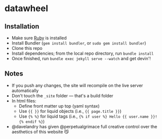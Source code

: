 datawheel
=========

## Installation
- Make sure [Ruby](https://www.ruby-lang.org/en/documentation/installation/) is installed
- Install Bundler (`gem install bundler`, or `sudo gem install bundler`)
- Clone this repo
- Install dependencies; from the local repo directory, run `bundle install`
- Once finished, run `bundle exec jekyll serve --watch` and get devin'!

## Notes
- If you push any changes, the site will recompile on the live server automatically
- Don't touch the `_site` folder — that's a build folder
- In html files:
  - Define front matter up top (yaml syntax)
  - Use `{{ }}` for liquid objects (i.e., `{{ page.title }}`)
  - Use `{% %}` for liquid tags (i.e., `{% if user %} Hello {{ user.name }}! {% endif %}`)
- @davelandry has given @perpetualgrimace full creative control over the aesthetics of this website 😼
